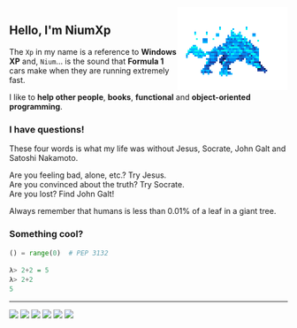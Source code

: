 <img align="right" src=".github/monster.gif">

## Hello, I'm NiumXp
The `Xp` in my name is a reference to **Windows XP** and, `Nium`... is the sound that **Formula 1** cars make when they are running extremely fast.

I like to **help other people**, **books**, **functional** and **object-oriented programming**.

### I have questions!
These four words is what my life was without Jesus, Socrate, John Galt and Satoshi Nakamoto.

Are you feeling bad, alone, etc.? Try Jesus.<br>
Are you convinced about the truth? Try Socrate.<br>
Are you lost? Find John Galt!<br>

Always remember that humans is less than 0.01% of a leaf in a giant tree.

### Something cool?
```py
() = range(0)  # PEP 3132
```

```hs
λ> 2+2 = 5
λ> 2+2
5
```

---

![](https://img.shields.io/badge/-Python-fff569?style=for-the-badge&logo=Python&logoColor=242424)
![](https://img.shields.io/badge/-Go-52e5ff?&style=for-the-badge&logo=Go&logoColor=242424)
![](https://img.shields.io/badge/-Haskell-white?&style=for-the-badge&logo=Haskell&logoColor=242424)
![](https://img.shields.io/badge/-Git-ff5454?&style=for-the-badge&logo=Git&logoColor=242424)
![](https://img.shields.io/badge/-MongoDB-63ff8d?&style=for-the-badge&logo=MongoDB&logoColor=242424)
![](https://img.shields.io/badge/-AWS-1E1E1E?&style=for-the-badge&logo=Amazon%20AWS&logoColor=ffffff)
